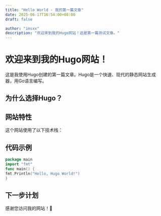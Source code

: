 ```yaml
---
title: "Hello World - 我的第一篇文章"
date: 2025-06-17T16:54:00+08:00
draft: false

author: "imsxx"
description: "欢迎来到我的Hugo网站！这是第一篇测试文章。"
---
```

# 欢迎来到我的Hugo网站！
这是我使用Hugo创建的第一篇文章。Hugo是一个快速、现代的静态网站生成器，用Go语言编写。
## 为什么选择Hugo？
## 网站特性
这个网站使用了以下技术栈：
## 代码示例
```go
package main
import "fmt"
func main() {
fmt.Println("Hello, Hugo World!")
}
```
## 下一步计划
感谢您访问我的网站！🎉